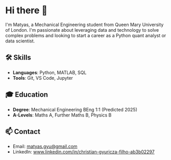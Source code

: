# Hi there 👋

I'm Matyas, a Mechanical Engineering student from Queen Mary University of London. I'm passionate about leveraging data and technology to solve complex problems and looking to start a career as a Python quant analyst or data scientist.

## 🛠️ Skills
- **Languages**: Python, MATLAB, SQL
- **Tools**: Git, VS Code, Jupyter

## 🎓 Education
- **Degree**: Mechanical Engineering BEng 1:1 (Predicted 2025)
- **A-Levels**: Maths A, Further Maths B, Physics B

## 📫 Contact
- Email: matyas.gyu@gmail.com
- LinkedIn: www.linkedin.com/in/christian-gyuricza-filho-ab3b02297
